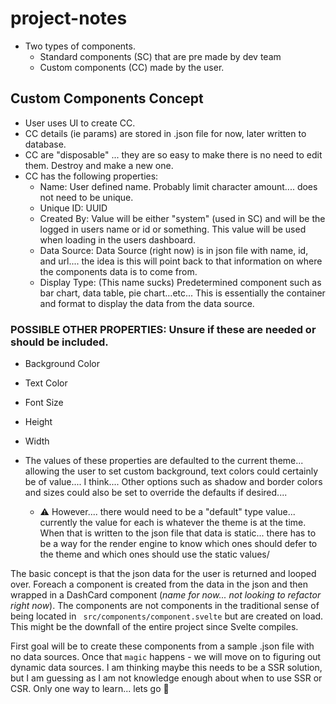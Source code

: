 # project-notes

- Two types of components.
  - Standard components (SC) that are pre made by dev team
  - Custom components (CC) made by the user.

## Custom Components Concept

- User uses UI to create CC.
- CC details (ie params) are stored in .json file for now, later written to database.
- CC are "disposable" ... they are so easy to make there is no need to edit them. Destroy and make a new one.
- CC has the following properties:
  - Name: User defined name. Probably limit character amount.... does not need to be unique.
  - Unique ID: UUID
  - Created By: Value will be either "system" (used in SC) and will be the logged in users name or id or something. This value will be used when loading in the users dashboard.
  - Data Source: Data Source (right now) is in json file with name, id, and url.... the idea is this will point back to that information on where the components data is to come from.
  - Display Type: (This name sucks) Predetermined component such as bar chart, data table, pie chart...etc... This is essentially the container and format to display the data from the data source.

### POSSIBLE OTHER PROPERTIES: Unsure if these are needed or should be included.

- Background Color
- Text Color
- Font Size
- Height
- Width
- The values of these properties are defaulted to the current theme... allowing the user to set custom background, text colors could certainly be of value.... I think.... Other options such as shadow and border colors and sizes could also be set to override the defaults if desired....

  - ⚠️ However.... there would need to be a "default" type value... currently the value for each is whatever the theme is at the time. When that is written to the json file that data is static... there has to be a way for the render engine to know which ones should defer to the theme and which ones should use the static values/

The basic concept is that the json data for the user is returned and looped over. Foreach a component is created from the data in the json and then wrapped in a DashCard component (_name for now... not looking to refactor right now_). The components are not components in the traditional sense of being located in ` src/components/component.svelte` but are created on load. This might be the downfall of the entire project since Svelte compiles.

First goal will be to create these components from a sample .json file with no data sources. Once that `magic` happens - we will move on to figuring out dynamic data sources. I am thinking maybe this needs to be a SSR solution, but I am guessing as I am not knowledge enough about when to use SSR or CSR. Only one way to learn... lets go 🚀
